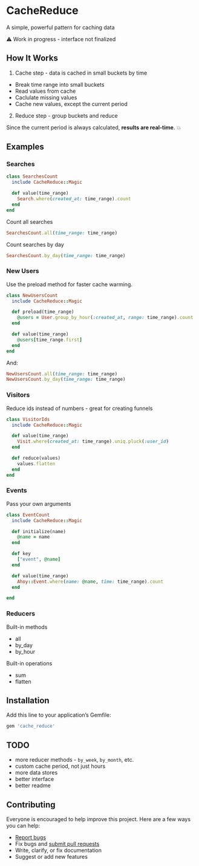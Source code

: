 # CacheReduce

A simple, powerful pattern for caching data

:warning: Work in progress - interface not finalized

## How It Works

1. Cache step - data is cached in small buckets by time
  - Break time range into small buckets
  - Read values from cache
  - Caclulate missing values
  - Cache new values, except the current period

2. Reduce step - group buckets and reduce

Since the current period is always calculated, **results are real-time**. :boom:

## Examples

### Searches

```ruby
class SearchesCount
  include CacheReduce::Magic

  def value(time_range)
    Search.where(created_at: time_range).count
  end
end
```

Count all searches

```ruby
SearchesCount.all(time_range: time_range)
```

Count searches by day

```ruby
SearchesCount.by_day(time_range: time_range)
```

### New Users

Use the preload method for faster cache warming.

```ruby
class NewUsersCount
  include CacheReduce::Magic

  def preload(time_range)
    @users = User.group_by_hour(:created_at, range: time_range).count
  end

  def value(time_range)
    @users[time_range.first]
  end
end
```

And:

```ruby
NewUsersCount.all(time_range: time_range)
NewUsersCount.by_day(time_range: time_range)
```

### Visitors

Reduce ids instead of numbers - great for creating funnels

```ruby
class VisitorIds
  include CacheReduce::Magic

  def value(time_range)
    Visit.where(created_at: time_range).uniq.pluck(:user_id)
  end

  def reduce(values)
    values.flatten
  end
end
```

### Events

Pass your own arguments

```ruby
class EventCount
  include CacheReduce::Magic

  def initialize(name)
    @name = name
  end

  def key
    ["event", @name]
  end

  def value(time_range)
    Ahoy::Event.where(name: @name, time: time_range).count
  end

end
```

### Reducers

Built-in methods

- all
- by_day
- by_hour

Built-in operations

- sum
- flatten

## Installation

Add this line to your application’s Gemfile:

```ruby
gem 'cache_reduce'
```

## TODO

- more reducer methods - `by_week`, `by_month`, etc.
- custom cache period, not just hours
- more data stores
- better interface
- better readme

## Contributing

Everyone is encouraged to help improve this project. Here are a few ways you can help:

- [Report bugs](https://github.com/ankane/cache_reduce/issues)
- Fix bugs and [submit pull requests](https://github.com/ankane/cache_reduce/pulls)
- Write, clarify, or fix documentation
- Suggest or add new features
